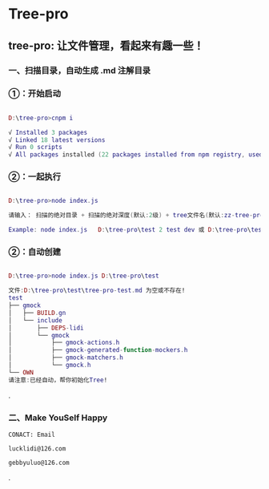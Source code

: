 # Tree-pro

## tree-pro: 让文件管理，看起来有趣一些！

### 一、扫描目录，自动生成 .md 注解目录

### ①：开始启动
```lua

D:\tree-pro>cnpm i

√ Installed 3 packages
√ Linked 18 latest versions
√ Run 0 scripts
√ All packages installed (22 packages installed from npm registry, used 2s(network 2s), speed 22.37kB/s, json 21(38.77kB), tarball 0B)

```
### ②：一起执行
```lua

D:\tree-pro>node index.js

请输入： 扫描的绝对目录 + 扫描的绝对深度(默认:2级) + tree文件名(默认:zz-tree-pro-目录名) + 环境(默认:dev)

Example: node index.js   D:\tree-pro\test 2 test dev 或 D:\tree-pro\test 2 lidi  dev


```
### ②：自动创建
```lua

D:\tree-pro>node index.js D:\tree-pro\test

文件:D:\tree-pro\test\tree-pro-test.md 为空或不存在!
test
├── gmock
│   ├── BUILD.gn
│   └── include
│       ├── DEPS-lidi
│       └── gmock
│           ├── gmock-actions.h
│           ├── gmock-generated-function-mockers.h
│           ├── gmock-matchers.h
│           └── gmock.h
└── OWN
请注意:已经自动，帮你初始化Tree!

```

.

### 二、Make  YouSelf  Happy 
```
CONACT: Email

lucklidi@126.com

gebbyuluo@126.com

```

.





